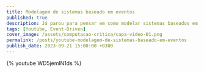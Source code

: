 ```yaml
---
title: Modelagem de sistemas baseado em eventos
published: true
description: Já parou para pensar em como modelar sistemas baseados em eventos?
tags: [Youtube, Event-Driven]
cover_image: /assets/computacao-critica/capa-video-01.png
permalink: /posts/youtube-modelagem-de-sistemas-baseado-em-eventos
publish_date: 2023-09-21 15:00:00 +0300
---
```



{% youtube WD5jemlN1ds %}